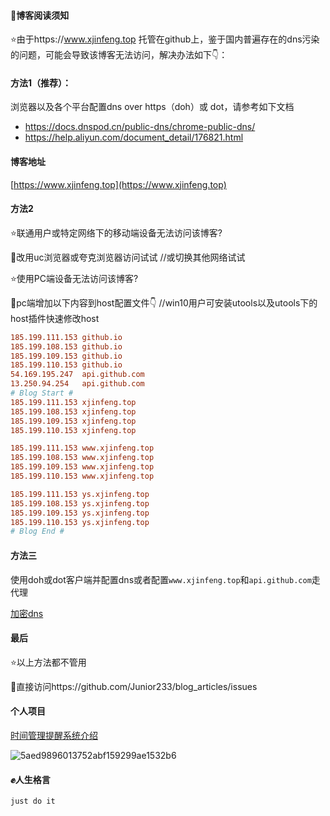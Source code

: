 #### :pencil:博客阅读须知

:star:由于https://www.xjinfeng.top 托管在github上，鉴于国内普遍存在的dns污染的问题，可能会导致该博客无法访问，解决办法如下👇：

#### 方法1（推荐）：
浏览器以及各个平台配置dns over https（doh）或 dot，请参考如下文档

- https://docs.dnspod.cn/public-dns/chrome-public-dns/
- https://help.aliyun.com/document_detail/176821.html

#### 博客地址
[https://www.xjinfeng.top](https://www.xjinfeng.top)  
  
####  方法2

:star:联通用户或特定网络下的移动端设备无法访问该博客?

:dart:改用uc浏览器或夸克浏览器访问试试 //或切换其他网络试试

:star:使用PC端设备无法访问该博客?
 
:dart:pc端增加以下内容到host配置文件:point_down:  //win10用户可安装utools以及utools下的host插件快速修改host
```ini
185.199.111.153 github.io
185.199.108.153 github.io
185.199.109.153 github.io
185.199.110.153 github.io
54.169.195.247  api.github.com
13.250.94.254   api.github.com
# Blog Start #
185.199.111.153 xjinfeng.top
185.199.108.153 xjinfeng.top
185.199.109.153 xjinfeng.top
185.199.110.153 xjinfeng.top

185.199.111.153 www.xjinfeng.top
185.199.108.153 www.xjinfeng.top
185.199.109.153 www.xjinfeng.top
185.199.110.153 www.xjinfeng.top

185.199.111.153 ys.xjinfeng.top
185.199.108.153 ys.xjinfeng.top
185.199.109.153 ys.xjinfeng.top
185.199.110.153 ys.xjinfeng.top
# Blog End #
```
#### 方法三
使用doh或dot客户端并配置dns或者配置`www.xjinfeng.top`和`api.github.com`走代理

[加密dns](https://www.xjinfeng.top/archives/119)


#### 最后

:star:以上方法都不管用

:dart:直接访问https://github.com/Junior233/blog_articles/issues

#### 个人项目
[时间管理提醒系统介绍](https://github.com/baymaxxjf/blog/blob/main/%E5%9F%BA%E4%BA%8Ejava%E7%9A%84%E6%97%B6%E9%97%B4%E7%AE%A1%E7%90%86%E6%8F%90%E9%86%92%E7%B3%BB%E7%BB%9F.md)

![5aed9896013752abf159299ae1532b6](https://user-images.githubusercontent.com/28503672/178186944-e42c8e0e-0c89-4230-a55b-2882ae153feb.jpg)

####  :fist:人生格言
`just do it`  


